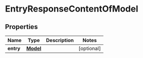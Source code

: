 # EntryResponseContentOfModel

## Properties
Name | Type | Description | Notes
------------ | ------------- | ------------- | -------------
**entry** | [**Model**](Model.md) |  |  [optional]
